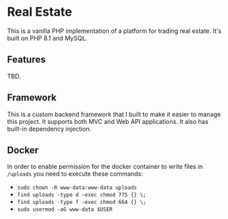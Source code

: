 # Real Estate

This is a vanilla PHP implementation of a platform for trading real estate. It's built on PHP 8.1 and MySQL.

## Features
TBD.  
## Framework
This is a custom backend framework that I built to make it easier to manage this project. It supports both MVC and Web 
API applications. It also has built-in dependency injection.

## Docker
In order to enable permission for the docker container to write files in `/uploads` you need to execute these commands:  
* `sudo chown -R www-data:www-data uploads`
* `find uploads -type d -exec chmod 775 {} \;`
* `find uploads -type f -exec chmod 664 {} \;`
* `sudo usermod -aG www-data $USER`
